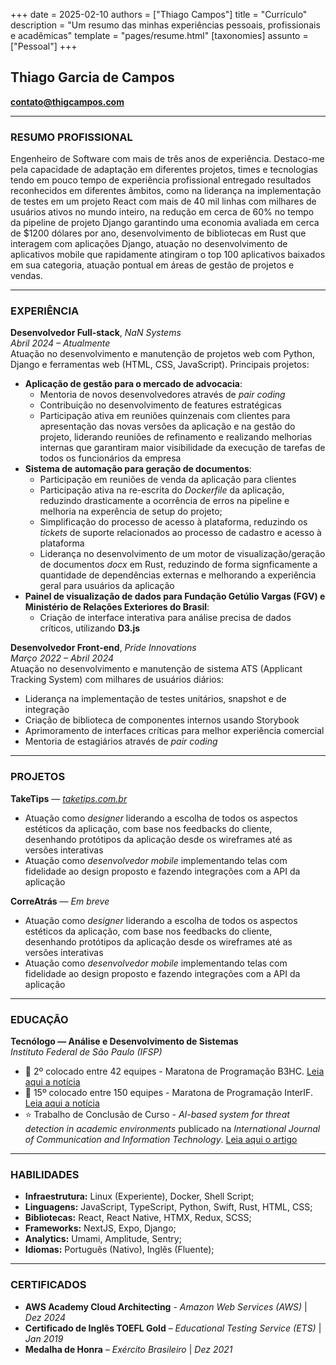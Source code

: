 +++
date = 2025-02-10
authors = ["Thiago Campos"]
title = "Currículo"
description = "Um resumo das minhas experiências pessoais, profissionais e acadêmicas"
template = "pages/resume.html"
[taxonomies]
assunto = ["Pessoal"]
+++
## Thiago Garcia de Campos

**[contato@thigcampos.com](mailto:contato@thigcampos.com)**  

---

### RESUMO PROFISSIONAL  
Engenheiro de Software com mais de três anos de experiência. Destaco-me pela capacidade de adaptação em diferentes projetos, times e tecnologias tendo em pouco tempo de experiência profissional entregado resultados reconhecidos em diferentes âmbitos, como na liderança na implementação de testes em um projeto React com mais de 40 mil linhas com milhares de usuários ativos no mundo inteiro, na redução em cerca de 60% no tempo da pipeline de projeto Django garantindo uma economia avaliada em cerca de $1200 dólares por ano, desenvolvimento de bibliotecas em Rust que interagem com aplicações Django, atuação no desenvolvimento de aplicativos mobile que rapidamente atingiram o top 100 aplicativos baixados em sua categoria, atuação pontual em áreas de gestão de projetos e vendas.

---

### EXPERIÊNCIA  
**Desenvolvedor Full-stack**, *NaN Systems*  
*Abril 2024 – Atualmente*  
Atuação no desenvolvimento e manutenção de projetos web com Python, Django e ferramentas web (HTML, CSS, JavaScript). Principais projetos:  
- **Aplicação de gestão para o mercado de advocacia**:
  - Mentoria de novos desenvolvedores através de *pair coding*
  - Contribuição no desenvolvimento de features estratégicas
  - Participação ativa em reuniões quinzenais com clientes para apresentação das novas versões da aplicação e na gestão do projeto, liderando reuniões de refinamento e realizando melhorias internas que garantiram maior visibilidade da execução de tarefas de todos os funcionários da empresa
- **Sistema de automação para geração de documentos**:  
  - Participação em reuniões de venda da aplicação para clientes
  - Participação ativa na re-escrita do *Dockerfile* da aplicação, reduzindo drasticamente a ocorrência de erros na pipeline e melhoria na experência de setup do projeto;  
  - Simplificação do processo de acesso à plataforma, reduzindo os *tickets* de suporte relacionados ao processo de cadastro e acesso à plataforma
  - Liderança no desenvolvimento de um motor de visualização/geração de documentos *docx* em Rust, reduzindo de forma signficamente a quantidade de dependências externas e melhorando a experiência geral para usuários da aplicação
- **Painel de visualização de dados para Fundação Getúlio Vargas (FGV) e Ministério de Relações Exteriores do Brasil**:  
  - Criação de interface interativa para análise precisa de dados críticos, utilizando **D3.js**

**Desenvolvedor Front-end**, *Pride Innovations*  
*Março 2022 – Abril 2024*  
Atuação no desenvolvimento e manutenção de sistema ATS (Applicant Tracking System) com milhares de usuários diários:  
- Liderança na implementação de testes unitários, snapshot e de integração  
- Criação de biblioteca de componentes internos usando Storybook  
- Aprimoramento de interfaces críticas para melhor experiência comercial  
- Mentoria de estagiários através de *pair coding*

---

### PROJETOS
**TakeTips** — [*taketips.com.br*](https://taketips.com.br)
- Atuação como *designer* liderando a escolha de todos os aspectos estéticos da aplicação, com base nos feedbacks do cliente, desenhando protótipos da aplicação desde os wireframes até as versões interativas
- Atuação como *desenvolvedor mobile* implementando telas com fidelidade ao design proposto e fazendo integrações com a API da aplicação

**CorreAtrás** — *Em breve*
- Atuação como *designer* liderando a escolha de todos os aspectos estéticos da aplicação, com base nos feedbacks do cliente, desenhando protótipos da aplicação desde os wireframes até as versões interativas
- Atuação como *desenvolvedor mobile* implementando telas com fidelidade ao design proposto e fazendo integrações com a API da aplicação

---

### EDUCAÇÃO  
**Tecnólogo — Análise e Desenvolvimento de Sistemas**  
*Instituto Federal de São Paulo (IFSP)*  
- 🥈 2º colocado entre 42 equipes - Maratona de Programação B3HC. [Leia aqui a notícia](https://bra.ifsp.edu.br/ultimas-noticias/4326-estudantes-do-campus-braganca-paulista-conquistam-o-primeiro-e-o-segundo-lugar-da-maratona-de-programacao-b3hc-2023)  
- 🏅 15º colocado entre 150 equipes - Maratona de Programação InterIF. [Leia aqui a notícia](https://bra.ifsp.edu.br/artigo/4494)  
- ⭐ Trabalho de Conclusão de Curso - *AI-based system for threat detection in academic environments* publicado na *International Journal of Communication and Information Technology*. [Leia aqui o artigo](https://www.computersciencejournals.com/ijcit/archives/2024.v5.i2.B.97)  

---

### HABILIDADES  
- **Infraestrutura:** Linux (Experiente), Docker, Shell Script; 
- **Linguagens:** JavaScript, TypeScript, Python, Swift, Rust, HTML, CSS;  
- **Bibliotecas:** React, React Native, HTMX, Redux, SCSS;
- **Frameworks:** NextJS, Expo, Django;
- **Analytics:** Umami, Amplitude, Sentry; 
- **Idiomas:** Português (Nativo), Inglês (Fluente);

---

### CERTIFICADOS
- **AWS Academy Cloud Architecting** - *Amazon Web Services (AWS)* | *Dez 2024*
- **Certificado de Inglês TOEFL Gold** – *Educational Testing Service (ETS)* | *Jan 2019*
- **Medalha de Honra** – *Exército Brasileiro* | *Dez 2021*  
